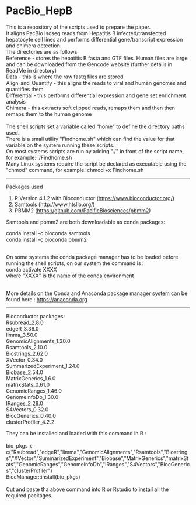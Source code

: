 # PacBio_HepB

This is a repository of the scripts used to prepare the paper. <br/>
It aligns PacBio Isoseq reads from Hepatitis B infected/transfected hepatocyte cell lines and performs differential gene/transcript expression and chimera detection. <br/>
The directories are as follows <br/>
Reference - stores the hepatitis B fasta and GTF files. Human files are large and can be downloaded from the Gencode website (further details in ReadMe in directory) <br/>
Data - this is where the raw fastq files are stored<br/>
Align_and_Quantify - this aligns the reads to viral and human genomes and quantifies them<br/>
Differential - this performs differential expression and gene set enrichment analysis<br/>
Chimera - this extracts soft clipped reads, remaps them and then then remaps them to the human genome<br/></br>
The shell scripts set a variable called "home" to define the directory paths used.</br>
There is a small utility "Findhome.sh" which can find the value for that variable on the system running these scripts.</br>
On most systems scripts are run by adding "./" in front of the script name, for example: ./Findhome.sh</br>
Many Linux systems require the script be declared as executable using the "chmod" command, for example: chmod +x Findhome.sh</br><hr>

Packages used<br/>
1. R Version 4.1.2 with Bioconductor (https://www.bioconductor.org/)<br/>
2. Samtools (http://www.htslib.org/)<br/>
3. PBMM2 (https://github.com/PacificBiosciences/pbmm2)<br/>

Samtools and pbmm2 are both downloadable as conda packages:

conda install -c bioconda samtools<br/>
conda install -c bioconda pbmm2<br/><br/>

On some systems the conda package manager has to be loaded before running the shell scripts, on our system the command is :</br>
conda activate XXXX</br>
where "XXXX" is the name of the conda environment</br></br>

More details on the Conda and Anaconda package manager system can be found here : https://anaconda.org<hr>

Bioconductor packages:<br/>
Rsubread_2.8.0<br/>
edgeR_3.36.0<br/>
limma_3.50.0<br/>
GenomicAlignments_1.30.0<br/>
Rsamtools_2.10.0<br/>
Biostrings_2.62.0<br/>
XVector_0.34.0<br/>
SummarizedExperiment_1.24.0<br/>
Biobase_2.54.0<br/>
MatrixGenerics_1.6.0<br/>
matrixStats_0.61.0<br/>
GenomicRanges_1.46.0<br/>
GenomeInfoDb_1.30.0<br/>
IRanges_2.28.0<br/>
S4Vectors_0.32.0<br/>
BiocGenerics_0.40.0<br/>
clusterProfiler_4.2.2<br/>

They can be installed and loaded with this command in R : <br/><br/>
bio_pkgs <- c("Rsubread","edgeR","limma","GenomicAlignments","Rsamtools","Biostrings","XVector","SummarizedExperiment","Biobase","MatrixGenerics","matrixStats","GenomicRanges","GenomeInfoDb","IRanges","S4Vectors","BiocGenerics","clusterProfiler")<br/>
BiocManager::install(bio_pkgs)<br/><br/>
Cut and paste tha above command into R or Rstudio to install all the required packages.
